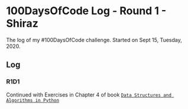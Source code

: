 # 100DaysOfCode Log - Round 1 - Shiraz

The log of my #100DaysOfCode challenge. Started on Sept 15, Tuesday, 2020.

## Log

### R1D1 

Continued with Exercises in Chapter 4 of book [`Data Structures and Algorithms in Python`](https://link.springer.com/book/10.1007/978-3-319-13072-9)
